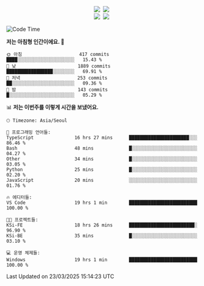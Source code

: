 
<p align="center">
<img src="https://img.shields.io/badge/java-007396?style=flat-square&logo=java&logoColor=white">&nbsp 
<img src="https://img.shields.io/badge/Python-3766AB?style=flat-square&logo=Python&logoColor=white"/></a>&nbsp<br>
<img src="https://img.shields.io/badge/Spring-F0F0F0?style=flat-square&logo=spring&logoColor='#6DB33F'">&nbsp 
<img src="https://img.shields.io/badge/Spring Security-F0F0F0?style=flat-square&logo=springsecurity&logoColor='#6DB33F'">&nbsp 

<!--START_SECTION:waka-->
![Code Time](http://img.shields.io/badge/Code%20Time-40%20hrs%2038%20mins-blue)

**저는 아침형 인간이에요. 🐤** 

```text
🌞 아침                     417 commits         ████░░░░░░░░░░░░░░░░░░░░░   15.43 % 
🌆 낮　                     1889 commits        █████████████████░░░░░░░░   69.91 % 
🌃 저녁                     253 commits         ██░░░░░░░░░░░░░░░░░░░░░░░   09.36 % 
🌙 밤　                     143 commits         █░░░░░░░░░░░░░░░░░░░░░░░░   05.29 % 
```


📊 **저는 이번주를 이렇게 시간을 보냈어요.** 

```text
🕑︎ Timezone: Asia/Seoul

💬 프로그래밍 언어들: 
TypeScript               16 hrs 27 mins      ██████████████████████░░░   86.46 % 
Bash                     48 mins             █░░░░░░░░░░░░░░░░░░░░░░░░   04.27 % 
Other                    34 mins             █░░░░░░░░░░░░░░░░░░░░░░░░   03.05 % 
Python                   25 mins             █░░░░░░░░░░░░░░░░░░░░░░░░   02.20 % 
JavaScript               20 mins             ░░░░░░░░░░░░░░░░░░░░░░░░░   01.76 % 

🔥 에디터들: 
VS Code                  19 hrs 1 min        █████████████████████████   100.00 % 

🐱‍💻 프로젝트들: 
KSi-FE                   18 hrs 26 mins      ████████████████████████░   96.90 % 
KSi-BE                   35 mins             █░░░░░░░░░░░░░░░░░░░░░░░░   03.10 % 

💻 운영 체제들: 
Windows                  19 hrs 1 min        █████████████████████████   100.00 % 
```


 Last Updated on 23/03/2025 15:14:23 UTC
<!--END_SECTION:waka-->

<!-- ![Anurag's GitHub stats](https://github-readme-stats.vercel.app/api?username=bodol4748&show_icons=true&theme=radical) -->
<!--
**bodol4748/bodol4748** is a ✨ _special_ ✨ repository because its `README.md` (this file) appears on your GitHub profile.

Here are some ideas to get you started:

- 🔭 I’m currently working on ...
- 🌱 I’m currently learning ...
- 👯 I’m looking to collaborate on ...
- 🤔 I’m looking for help with ...
- 💬 Ask me about ...
- 📫 How to reach me: ...
- 😄 Pronouns: ...
- ⚡ Fun fact: ...
-->
